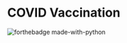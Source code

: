 # COVID Vaccination
![forthebadge made-with-python](http://ForTheBadge.com/images/badges/made-with-python.svg)
